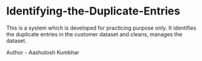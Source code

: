 # Identifying-the-Duplicate-Entries
This is a system which is developed for practicing purpose only. It identifies the duplicate entries in the customer dataset and cleans, manages the dataset.

Author - Aashutosh Kumbhar
